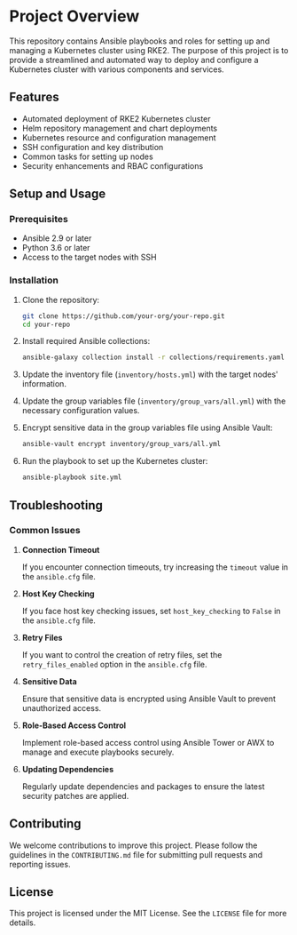 # Project Overview

This repository contains Ansible playbooks and roles for setting up and managing a Kubernetes cluster using RKE2. The purpose of this project is to provide a streamlined and automated way to deploy and configure a Kubernetes cluster with various components and services.

## Features

- Automated deployment of RKE2 Kubernetes cluster
- Helm repository management and chart deployments
- Kubernetes resource and configuration management
- SSH configuration and key distribution
- Common tasks for setting up nodes
- Security enhancements and RBAC configurations

## Setup and Usage

### Prerequisites

- Ansible 2.9 or later
- Python 3.6 or later
- Access to the target nodes with SSH

### Installation

1. Clone the repository:

   ```bash
   git clone https://github.com/your-org/your-repo.git
   cd your-repo
   ```

2. Install required Ansible collections:

   ```bash
   ansible-galaxy collection install -r collections/requirements.yaml
   ```

3. Update the inventory file (`inventory/hosts.yml`) with the target nodes' information.

4. Update the group variables file (`inventory/group_vars/all.yml`) with the necessary configuration values.

5. Encrypt sensitive data in the group variables file using Ansible Vault:

   ```bash
   ansible-vault encrypt inventory/group_vars/all.yml
   ```

6. Run the playbook to set up the Kubernetes cluster:

   ```bash
   ansible-playbook site.yml
   ```

## Troubleshooting

### Common Issues

1. **Connection Timeout**

   If you encounter connection timeouts, try increasing the `timeout` value in the `ansible.cfg` file.

2. **Host Key Checking**

   If you face host key checking issues, set `host_key_checking` to `False` in the `ansible.cfg` file.

3. **Retry Files**

   If you want to control the creation of retry files, set the `retry_files_enabled` option in the `ansible.cfg` file.

4. **Sensitive Data**

   Ensure that sensitive data is encrypted using Ansible Vault to prevent unauthorized access.

5. **Role-Based Access Control**

   Implement role-based access control using Ansible Tower or AWX to manage and execute playbooks securely.

6. **Updating Dependencies**

   Regularly update dependencies and packages to ensure the latest security patches are applied.

## Contributing

We welcome contributions to improve this project. Please follow the guidelines in the `CONTRIBUTING.md` file for submitting pull requests and reporting issues.

## License

This project is licensed under the MIT License. See the `LICENSE` file for more details.
